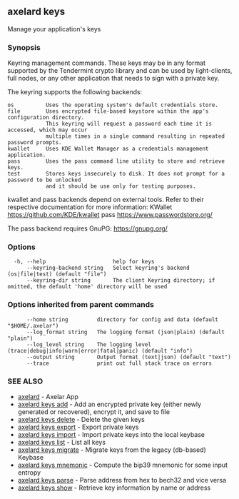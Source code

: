 ## axelard keys

Manage your application's keys

### Synopsis

Keyring management commands. These keys may be in any format supported by the
Tendermint crypto library and can be used by light-clients, full nodes, or any other application
that needs to sign with a private key.

The keyring supports the following backends:

```
os          Uses the operating system's default credentials store.
file        Uses encrypted file-based keystore within the app's configuration directory.
            This keyring will request a password each time it is accessed, which may occur
            multiple times in a single command resulting in repeated password prompts.
kwallet     Uses KDE Wallet Manager as a credentials management application.
pass        Uses the pass command line utility to store and retrieve keys.
test        Stores keys insecurely to disk. It does not prompt for a password to be unlocked
            and it should be use only for testing purposes.
```

kwallet and pass backends depend on external tools. Refer to their respective documentation for more
information:
KWallet     https://github.com/KDE/kwallet
pass        https://www.passwordstore.org/

The pass backend requires GnuPG: https://gnupg.org/

### Options

```
  -h, --help                     help for keys
      --keyring-backend string   Select keyring's backend (os|file|test) (default "file")
      --keyring-dir string       The client Keyring directory; if omitted, the default 'home' directory will be used
```

### Options inherited from parent commands

```
      --home string         directory for config and data (default "$HOME/.axelar")
      --log_format string   The logging format (json|plain) (default "plain")
      --log_level string    The logging level (trace|debug|info|warn|error|fatal|panic) (default "info")
      --output string       Output format (text|json) (default "text")
      --trace               print out full stack trace on errors
```

### SEE ALSO

- [axelard](axelard.md)	 - Axelar App
- [axelard keys add](axelard_keys_add.md)	 - Add an encrypted private key (either newly generated or recovered), encrypt it, and save to <name> file
- [axelard keys delete](axelard_keys_delete.md)	 - Delete the given keys
- [axelard keys export](axelard_keys_export.md)	 - Export private keys
- [axelard keys import](axelard_keys_import.md)	 - Import private keys into the local keybase
- [axelard keys list](axelard_keys_list.md)	 - List all keys
- [axelard keys migrate](axelard_keys_migrate.md)	 - Migrate keys from the legacy (db-based) Keybase
- [axelard keys mnemonic](axelard_keys_mnemonic.md)	 - Compute the bip39 mnemonic for some input entropy
- [axelard keys parse](axelard_keys_parse.md)	 - Parse address from hex to bech32 and vice versa
- [axelard keys show](axelard_keys_show.md)	 - Retrieve key information by name or address
